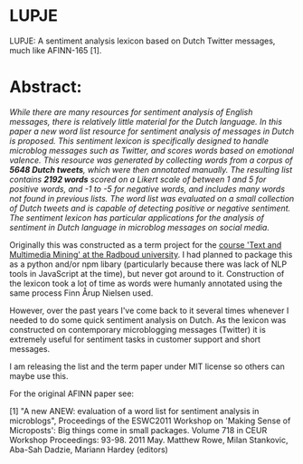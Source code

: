 # LUPJE
LUPJE: A sentiment analysis lexicon based on Dutch Twitter messages, much like AFINN-165 [1].

# Abstract:
*While there are many resources for sentiment analysis of English messages, there is relatively little
material for the Dutch language. In this paper a new word list resource for sentiment analysis of
messages in Dutch is proposed. This sentiment lexicon is specifically designed to handle microblog
messages such as Twitter, and scores words based on emotional valence. This resource was
generated by collecting words from a corpus of **5648 Dutch tweets**, which were then annotated
manually. The resulting list contains **2192 words** scored on a Likert scale of between 1 and 5 for
positive words, and -1 to -5 for negative words, and includes many words not found in previous lists.
The word list was evaluated on a small collection of Dutch tweets and is capable of detecting positive
or negative sentiment. The sentiment lexicon has particular applications for the analysis of sentiment
in Dutch language in microblog messages on social media.*

Originally this was constructed as a term project for the [course 'Text and Multimedia Mining' at the Radboud university](https://www.ru.nl/courseguides/socsci/courses-osiris/ai/let-rema-lcex06-text-multimedia-mining/). I had planned to package this as a python and/or npm libary (particularly because there was lack of NLP tools in JavaScript at the time), but never got around to it. Construction of the lexicon took a lot of time as words were humanly annotated using the same process Finn Årup Nielsen used.

However, over the past years I've come back to it several times whenever I needed to do some quick sentiment analysis on Dutch. As the lexicon was constructed on contemporary microblogging messages (Twitter) it is extremely useful for sentiment tasks in customer support and short messages. 

I am releasing the list and the term paper under MIT license so others can maybe use this.  

For the original AFINN paper see:

[1] "A new ANEW: evaluation of a word list for sentiment analysis in microblogs", Proceedings of the ESWC2011 Workshop on 'Making Sense of Microposts': Big things come in small packages. Volume 718 in CEUR Workshop Proceedings: 93-98. 2011 May. Matthew Rowe, Milan Stankovic, Aba-Sah Dadzie, Mariann Hardey (editors)

